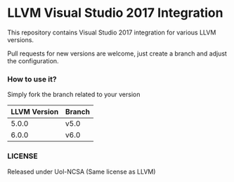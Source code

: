 # LLVM Visual Studio 2017 Integration

This repository contains Visual Studio 2017 integration for various LLVM versions.

Pull requests for new versions are welcome, just create a branch and adjust the configuration.

### How to use it?
Simply fork the branch related to your version

| LLVM Version | Branch |
| ------------ | ------ |
| 5.0.0        | v5.0   |
| 6.0.0        | v6.0   |

### LICENSE

Released under Uol-NCSA (Same license as LLVM)
